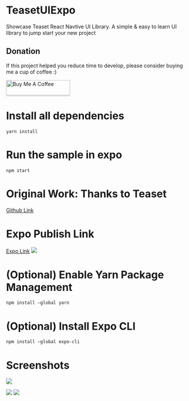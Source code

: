 # TeasetUIExpo
Showcase Teaset React Navtive UI Library. A simple & easy to learn UI library to jump start your new project

## Donation

If this project helped you reduce time to develop, please consider buying me a cup of coffee :)

<a href="https://www.buymeacoffee.com/ongyishen" 
target="_blank">
<img src="https://www.buymeacoffee.com/assets/img/custom_images/orange_img.png" 
alt="Buy Me A Coffee" style="height: 41px !important;width: 174px !important;box-shadow: 0px 3px 2px 0px rgba(190, 190, 190, 0.5) !important;-webkit-box-shadow: 0px 3px 2px 0px rgba(190, 190, 190, 0.5) !important;" ></a>

# Install all dependencies
```
yarn install
```

# Run the sample in expo
```
npm start
```

# Original Work: Thanks to Teaset

[Github Link](https://github.com/rilyu/teaset)


# Expo Publish Link
[Expo  Link](https://expo.io/@ongeason/projects/MyTeasetExpo)
![](https://github.com/ongyishen/TeasetUIExpo/ExpoQR.png?raw-true)

# (Optional) Enable Yarn Package Management
```
npm install –global yarn
```

# (Optional) Install Expo CLI
```
npm install –global expo-cli
```

# Screenshots

![](https://github.com/ongyishen/TeasetUIExpo/blob/main/Sample.gif?raw=true)

![](https://github.com/rilyu/teaset/blob/master/screenshots/00-Teaset1.png?raw=true)
![](https://github.com/rilyu/teaset/blob/master/screenshots/00-Teaset2.png?raw=true)